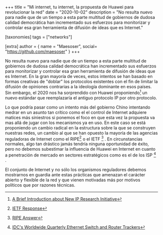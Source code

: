 +++
title = "Mi internet, tu internet, la propuesta de Huawei para revolucionar la red"
date = "2020-10-02"
description = "No resulta nuevo para nadie que de un tiempo a esta parte multitud de gobiernos de dudosa calidad democrática han incrementado sus esfuerzos para monitorizar y controlar esa gran herramienta de difusión de ideas que es Internet."

[taxonomies]
tags = ["networks"]

[extra]
author = { name = "Maesoser", social= "https://github.com/maesoser" }
+++

No resulta nuevo para nadie que de un tiempo a esta parte multitud de gobiernos de dudosa calidad democrática han incrementado sus esfuerzos para monitorizar y controlar esa gran herramienta de difusión de ideas que es Internet. En la gran mayoría de veces, estos intentos se han basado en formas creativas de "doblar" los protocolos existentes con el fin de limitar la difusión de opiniones contrarias a la ideología dominante en esos países. Sin embargo, el 2020 nos ha sorprendido con Huawei proponiendo[^4] un nuevo estándar que reemplazaría el antiguo protocolo IP por otro protocolo. 

Lo que podría pasar como un intento más del gobierno Chino intentando medrar en un asunto tan crítico como el el control de Internet adquiere matices más siniestros si ponemos el foco en que esta vez la propuesta va mas allá de jugar con los mecanismos ya en uso. En este caso se está proponiendo un cambio radical en la estructura sobre la que se construyen nuestras redes, un cambio al que se han opuesto la mayoría de las agencias reguladoras de Internet como el RIPE[^1] o el IETF [^2] . En circunstancias normales, algo tan drástico jamás tendría ninguna oportunidad de éxito, pero no debemos subestimar la influencia de Huawei en Internet en cuanto a penetración de mercado en sectores estratégicos como es el de los ISP [^3] .

El conjunto de Internet y no sólo los organismos reguladores debemos mostrarnos en guardia ante estas prácticas que amenazan el carácter abierto y flexible de la red y que vienen motivadas más por motivos políticos que por razones técnicas.

[^2]: [RIPE Answer](https://www.ripe.net/participate/internet-governance/multi-stakeholder-engagement/ripe-ncc_tsag_new-ip.pdf)
[^1]: [IETF Response](https://datatracker.ietf.org/liaison/1677/)
[^3]: [IDC's Worldwide Quarterly Ethernet Switch and Router Trackers](https://www.idc.com/getdoc.jsp?containerId=prUS46123820)
[^4]: [A Brief Introduction about New IP Research Initiative](https://www.huawei.com/en/industry-insights/innovation/new-ip)


